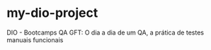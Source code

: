# my-dio-project
DIO - Bootcamps QA GFT: O dia a dia de um QA, a prática de testes manuais funcionais
